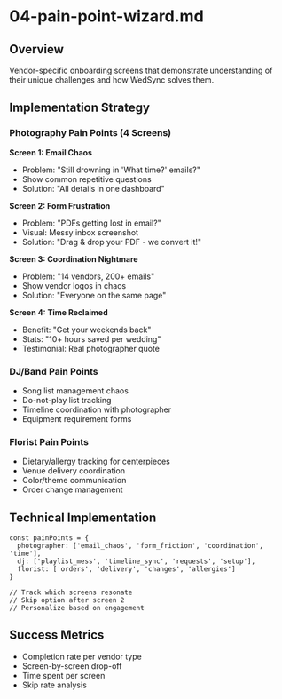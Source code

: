 # 04-pain-point-wizard.md

## Overview

Vendor-specific onboarding screens that demonstrate understanding of their unique challenges and how WedSync solves them.

## Implementation Strategy

### Photography Pain Points (4 Screens)

**Screen 1: Email Chaos**

- Problem: "Still drowning in 'What time?' emails?"
- Show common repetitive questions
- Solution: "All details in one dashboard"

**Screen 2: Form Frustration**

- Problem: "PDFs getting lost in email?"
- Visual: Messy inbox screenshot
- Solution: "Drag & drop your PDF - we convert it!"

**Screen 3: Coordination Nightmare**

- Problem: "14 vendors, 200+ emails"
- Show vendor logos in chaos
- Solution: "Everyone on the same page"

**Screen 4: Time Reclaimed**

- Benefit: "Get your weekends back"
- Stats: "10+ hours saved per wedding"
- Testimonial: Real photographer quote

### DJ/Band Pain Points

- Song list management chaos
- Do-not-play list tracking
- Timeline coordination with photographer
- Equipment requirement forms

### Florist Pain Points

- Dietary/allergy tracking for centerpieces
- Venue delivery coordination
- Color/theme communication
- Order change management

## Technical Implementation

```
const painPoints = {
  photographer: ['email_chaos', 'form_friction', 'coordination', 'time'],
  dj: ['playlist_mess', 'timeline_sync', 'requests', 'setup'],
  florist: ['orders', 'delivery', 'changes', 'allergies']
}

// Track which screens resonate
// Skip option after screen 2
// Personalize based on engagement
```

## Success Metrics

- Completion rate per vendor type
- Screen-by-screen drop-off
- Time spent per screen
- Skip rate analysis